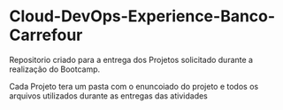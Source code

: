 # Cloud-DevOps-Experience-Banco-Carrefour
Repositorio criado para a entrega dos Projetos solicitado durante a realização do Bootcamp.

Cada Projeto tera um pasta com o enuncoiado do projeto e todos os arquivos utilizados durante as entregas das atividades 


